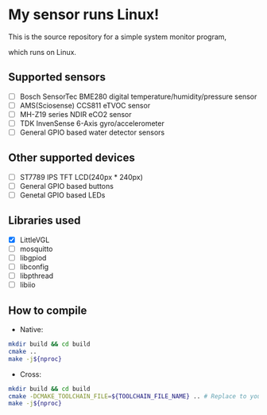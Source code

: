 # My sensor runs Linux!

This is the source repository for a simple system monitor program,

which runs on Linux.

## Supported sensors

- [ ] Bosch SensorTec BME280 digital temperature/humidity/pressure sensor
- [ ] AMS(Sciosense) CCS811 eTVOC sensor
- [ ] MH-Z19 series NDIR eCO2 sensor 
- [ ] TDK InvenSense 6-Axis gyro/accelerometer
- [ ] General GPIO based water detector sensors

## Other supported devices

- [ ] ST7789 IPS TFT LCD(240px * 240px)
- [ ] General GPIO based buttons
- [ ] Genetal GPIO based LEDs

## Libraries used

- [x] LittleVGL
- [ ] mosquitto
- [ ] libgpiod
- [ ] libconfig
- [ ] libpthread
- [ ] libiio

## How to compile

* Native:

```bash
mkdir build && cd build
cmake ..
make -j${nproc}
```

* Cross:
```bash
mkdir build && cd build
cmake -DCMAKE_TOOLCHAIN_FILE=${TOOLCHAIN_FILE_NAME} .. # Replace to yours
make -j${nproc}
```
